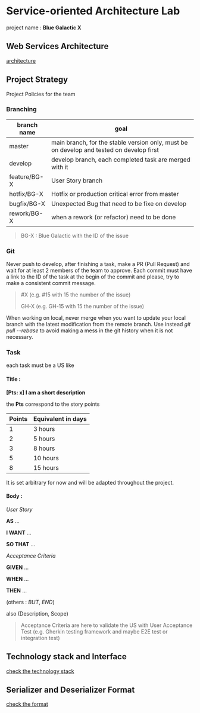 # Service-oriented Architecture Lab

project name : **Blue Galactic X**

## Web Services Architecture

[architecture](./docs/Architecture.md)

## Project Strategy

Project Policies for the team

### Branching

| branch name  | goal                                                                                     |
| ------------ | ---------------------------------------------------------------------------------------- |
| master       | main branch, for the stable version only, must be on develop and tested on develop first |
| develop      | develop branch, each completed task are merged with it                                   |
| feature/BG-X | User Story branch                                                                        |
| hotfix/BG-X  | Hotfix or production critical error from master                                          |
| bugfix/BG-X  | Unexpected Bug that need to be fixe on develop                                           |
| rework/BG-X  | when a rework (or refactor) need to be done                                              |

> BG-X : Blue Galactic with the ID of the issue

### Git

Never push to develop, after finishing a task, make a PR (Pull Request) and wait for at least 2 members of the team to approve.
Each commit must have a link to the ID of the task at the begin of the commit and please, try to make a consistent commit message.

> #X (e.g. #15 with 15 the number of the issue)
>
> GH-X (e.g. GH-15 with 15 the number of the issue)

When working on local, never merge when you want to update your local branch with the latest modification from the remote branch. Use instead *git pull --rebase* to avoid making a mess in the git history when it is not necessary.

### Task

each task must be a US like

#### Title :

**[Pts: x] I am a short description**

the **Pts** correspond to the story points

| Points | Equivalent in days |
| ------ | ------------------ |
| 1      | 3 hours            |
| 2      | 5 hours            |
| 3      | 8 hours            |
| 5      | 10 hours           |
| 8      | 15 hours           |

It is set arbitrary for now and will be adapted throughout the project.

#### Body :

*User Story*

**AS** ...

**I WANT** ...

**SO THAT** ...

*Acceptance Criteria*

**GIVEN** ...

**WHEN** ...

**THEN** ...

(others : *BUT*, *END*)

also (Description, Scope)

>Acceptance Criteria are here to validate the US with User Acceptance Test (e.g. Gherkin testing framework and maybe E2E test or integration test)

## Technology stack and Interface

[check the technology stack](./docs/TechnologyStack.md)

## Serializer and Deserializer Format

[check the format](./docs/ParserFormat.md)
